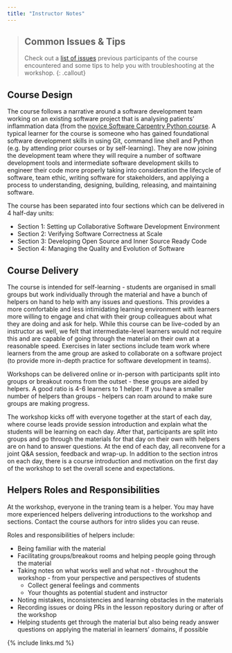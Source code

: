 ```yaml
---
title: "Instructor Notes"
---
```


> ## Common Issues & Tips
> Check out a [list of issues](../common-issues) previous 
> participants of the course encountered and some tips to help you with troubleshooting at the workshop.
{: .callout} 


## Course Design
The course follows a narrative around a software development team working on an existing software project that is analysing patients’ inflammation data (from the [novice Software Carpentry Python course](https://software-carpentry.org/lessons). A typical learner for the course is someone who has gained foundational software development skills in using Git, command line shell and Python (e.g. by attending prior courses or by self-learning). They are now joining the development team where they will require a number of software development tools and intermediate software development skills to engineer their code more properly taking into consideration the lifecycle of software, team ethic, writing software for stakeholders, and applying a process to understanding, designing, building, releasing, and maintaining software. 

The course has been separated into four sections which can be delivered in 4 half-day units: 

- Section 1: Setting up Collaborative Software Development Environment
- Section 2: Verifying Software Correctness at Scale
- Section 3: Developing Open Source and Inner Source Ready Code
- Section 4: Managing the Quality and Evolution of Software

## Course Delivery
The course is intended for self-learning - students are organised in small groups but work individually through the material and have a bunch of helpers on hand to help with any issues and questions. This provides a more comfortable and less intimidating learning environment with learners more willing to engage and chat with their group colleagues about what they are doing and ask for help. While this course can be live-coded by an instructor as well, we felt that intermediate-level learners would not require this and are capable of going through the material on their own at a reasonable speed. Exercises in later sections include team work where learners from the ame group are asked to collaborate on a software project (to provide more in-depth practice for software development in teams). 

Workshops can be delivered online or in-person with participants split into groups or breakout rooms from the outset - these groups are aided by helpers. 
A good ratio is 4-6 learners to 1 helper. If you have a smaller number of helpers than groups - helpers can roam around to make sure groups are making progress. 

The workshop kicks off with everyone together at the start of each day, where course leads provide session introduction and explain what the students will be learning on each day. After that, participants are split into groups and go through the materials for that day on their own with helpers are on hand to answer questions. At the end of each day, all reconvene for a joint Q&A session, feedback and wrap-up. In addition to the section intros on each day, there is a course introduction and motivation on the first day of the workshop to set the overall scene and expectations. 

## Helpers Roles and Responsibilities
At the workshop, everyone in the traning team is a helper. You may have more experienced helpers delivering introductions to the workshop and sections. Contact the course authors for intro slides you can reuse.

Roles and responsibilities of helpers include:
- Being familiar with the material
- Facilitating groups/breakout rooms and helping people going through the material
- Taking notes on what works well and what not - throughout the workshop - from your perspective and perspectives of students
  - Collect general feelings and comments
  - Your thoughts as potential student and instructor
- Noting mistakes, inconsistencies and learning obstacles in the materials
- Recording issues or doing PRs in the lesson repository during or after of the workshop
- Helping students get through the material but also being ready answer questions on applying the material in learners’ domains, if possible


{% include links.md %}
